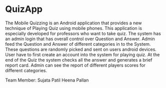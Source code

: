 # QuizApp
The Mobile Quizzing is an Android application that provides a new technique of Playing Quiz using mobile phones. 
This application is especially developed for professors who want to take quiz. 
The system has an admin login that has overall control over Question and Answer.
Admin feed the Question and Answer of different categories in to the System. 
These questions are randomly picked and sent on users android devices. 
User have to first create an account into the system for playing quiz. 
At the end of the Quiz the system checks all the answer and generates a brief report card.
Admin can see the report of different players scores for different categories.

Team Member:
Sujata Patil
Heena Pallan
